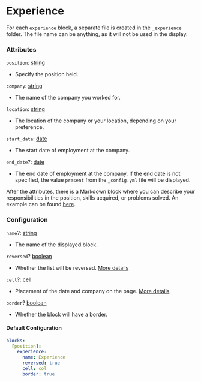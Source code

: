 # Experience

For each `experience` block, a separate file is created in the `_experience` folder. The file name can be anything, as it will not be used in the display.

### Attributes

`position`: [string]
- Specify the position held.

`company`: [string]
- The name of the company you worked for.

`location`: [string]
- The location of the company or your location, depending on your preference.

`start_date`: [date]
- The start date of employment at the company.

`end_date`?: [date]
- The end date of employment at the company. If the end date is not specified, the value `present` from the `_config.yml` file will be displayed.

After the attributes, there is a Markdown block where you can describe your responsibilities in the position, skills acquired, or problems solved. An example can be found [here][example].

### Configuration

`name`?: [string]
- The name of the displayed block.

`reversed`? [boolean]
- Whether the list will be reversed. [More details][reversed-more]

`cell`?: [cell]
- Placement of the date and company on the page. [More details][cell-more].

`border`? [boolean]
- Whether the block will have a border.

#### Default Configuration

```yml
blocks:
  [position]:
    experience:
      name: Experience
      reversed: true
      cell: col
      border: true
```

[example]: https://github.com/tophackr/cv/blob/main/_experience/brightwave-digital.md?plain=1
[string]: https://shopify.github.io/liquid/basics/types/#string
[boolean]: https://shopify.github.io/liquid/basics/types/#boolean
[date]: https://shopify.github.io/liquid/filters/date/
[reversed-more]: introducation.md#reverse-list
[cell]: introducation.md#cell
[cell-more]: introducation.md#usage-example